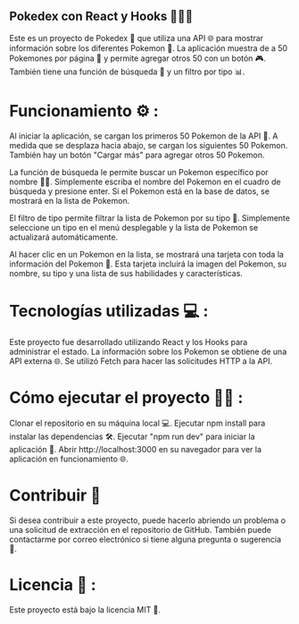 ## Pokedex con React y Hooks 🐱‍👤🎣

Este es un proyecto de Pokedex 📖 que utiliza una API 🌐 para mostrar información sobre los diferentes Pokemon 🐾. La aplicación muestra de a 50 Pokemones por página 📄 y permite agregar otros 50 con un botón 🎮. También tiene una función de búsqueda 🔎 y un filtro por tipo 📊.

# Funcionamiento ⚙️ :

Al iniciar la aplicación, se cargan los primeros 50 Pokemon de la API 🚀. A medida que se desplaza hacia abajo, se cargan los siguientes 50 Pokemon. También hay un botón "Cargar más" para agregar otros 50 Pokemon.

La función de búsqueda le permite buscar un Pokemon específico por nombre 🕵️‍♀️. Simplemente escriba el nombre del Pokemon en el cuadro de búsqueda y presione enter. Si el Pokemon está en la base de datos, se mostrará en la lista de Pokemon.

El filtro de tipo permite filtrar la lista de Pokemon por su tipo 🧭. Simplemente seleccione un tipo en el menú desplegable y la lista de Pokemon se actualizará automáticamente.

Al hacer clic en un Pokemon en la lista, se mostrará una tarjeta con toda la información del Pokemon 📇. Esta tarjeta incluirá la imagen del Pokemon, su nombre, su tipo y una lista de sus habilidades y características.


# Tecnologías utilizadas 💻 :

Este proyecto fue desarrollado utilizando React y los Hooks para administrar el estado. La información sobre los Pokemon se obtiene de una API externa 🌐. Se utilizó Fetch para hacer las solicitudes HTTP a la API.


# Cómo ejecutar el proyecto 🏃‍♂️ :

Clonar el repositorio en su máquina local 💻.
Ejecutar npm install para instalar las dependencias 🛠️.
Ejecutar "npm run dev" para iniciar la aplicación 🚀.
Abrir http://localhost:3000 en su navegador para ver la aplicación en funcionamiento 🌐.


# Contribuir 💪

Si desea contribuir a este proyecto, puede hacerlo abriendo un problema o una solicitud de extracción en el repositorio de GitHub. También puede contactarme por correo electrónico si tiene alguna pregunta o sugerencia 📧.

# Licencia 📝 :

Este proyecto está bajo la licencia MIT 📜.

